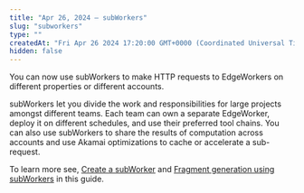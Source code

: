 ```yaml
---
title: "Apr 26, 2024 — subWorkers"
slug: "subworkers"
type: ""
createdAt: "Fri Apr 26 2024 17:20:00 GMT+0000 (Coordinated Universal Time)"
hidden: false
---
```

You can now use subWorkers to make HTTP requests to EdgeWorkers on different properties or different accounts.

subWorkers let you divide the work and responsibilities for large projects amongst different teams. Each team can own a separate EdgeWorker, deploy it on different schedules, and use their preferred tool chains. You can also use subWorkers to share the results of computation across accounts and use Akamai optimizations to cache or accelerate a sub-request.

To learn more see, [Create a subWorker](doc:create-a-subworker) and [Fragment generation using subWorkers](doc:subworkers-tutorial) in this guide.

<br>